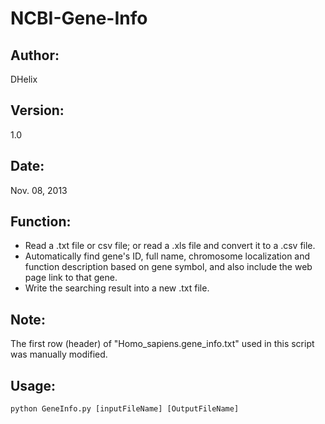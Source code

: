 # NCBI-Gene-Info

## Author: 
DHelix

## Version: 
1.0

## Date: 
Nov. 08, 2013

## Function:
- Read a .txt file or csv file; or read a .xls file and convert it to a .csv file. 
- Automatically find gene's ID, full name, chromosome localization and function description based on gene symbol, and also include the web page link to that gene.
- Write the searching result into a new .txt file.

## Note: 
The first row (header) of "Homo_sapiens.gene_info.txt" used in this script was manually modified.

## Usage: 
`python GeneInfo.py [inputFileName] [OutputFileName]`
